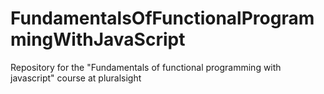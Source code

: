 # FundamentalsOfFunctionalProgrammingWithJavaScript
Repository for the "Fundamentals of functional programming with javascript" course at pluralsight
